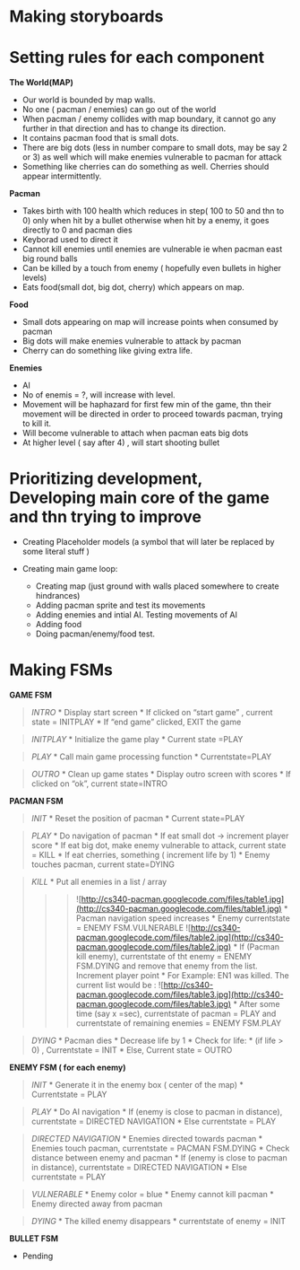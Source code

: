 # Making storyboards #

# Setting rules for each component #

**The World(MAP)**
  * Our world is bounded by map walls.
  * No one ( pacman / enemies) can go out of the world
  * When pacman / enemy collides with map boundary, it cannot go any further in that direction and has to change its direction.
  * It contains pacman food that is small dots.
  * There are big dots (less in number compare to small dots, may be say 2 or 3) as well which will make enemies vulnerable to pacman for attack
  * Something like cherries can do something as well. Cherries should appear intermittently.

**Pacman**
  * Takes birth with 100 health which reduces in step( 100 to 50 and thn to 0) only when hit by a bullet otherwise when hit by a enemy, it goes directly to 0 and pacman dies
  * Keyborad used to direct it
  * Cannot kill enemies until enemies are vulnerable ie when pacman east big round balls
  * Can be killed by a touch from enemy ( hopefully even bullets in higher levels)
  * Eats food(small dot, big dot, cherry) which appears on map.

**Food**
  * Small dots appearing on map will increase points when consumed by pacman
  * Big dots will make enemies vulnerable to attack by pacman
  * Cherry can do something like giving extra life.

**Enemies**
  * AI
  * No of enemis = ?,  will increase with level.
  * Movement will be haphazard for first few min of the game, thn their movement will be directed in order to  proceed towards pacman, trying to kill it.
  * Will become vulnerable to attach when pacman eats big dots
  * At higher level ( say after 4) , will start shooting bullet

# Prioritizing development, Developing main core of the game and thn trying to improve #
  * Creating Placeholder models (a symbol that will later be replaced by some literal stuff )

  * Creating main game loop:
    * Creating map (just ground with walls placed somewhere to create hindrances)
    * Adding pacman sprite and test its movements
    * Adding enemies and intial AI. Testing movements of AI
    * Adding food
    * Doing pacman/enemy/food test.

# Making FSMs #
**GAME FSM**
> _INTRO_
    * Display start screen
    * If clicked on “start game” , current state = INITPLAY
    * If “end game” clicked, EXIT the game

> _INITPLAY_
    * Initialize the game play
    * Current state =PLAY

> _PLAY_
    * Call main game processing function
    * Currentstate=PLAY

> _OUTRO_
    * Clean up game states
    * Display outro screen with scores
    * If clicked on “ok”, current state=INTRO

**PACMAN FSM**
> _INIT_
    * Reset the position of pacman
    * Current state=PLAY

> _PLAY_
    * Do navigation of pacman
    * If eat small dot -> increment player score
    * If eat big dot, make enemy vulnerable to attack, current state = KILL
    * If eat cherries, something ( increment life by 1)
    * Enemy touches pacman, current state=DYING

> _KILL_
    * Put all enemies in a list / array
> > > ![http://cs340-pacman.googlecode.com/files/table1.jpg](http://cs340-pacman.googlecode.com/files/table1.jpg)
    * Pacman navigation speed increases
    * Enemy currentstate = ENEMY FSM.VULNERABLE
> > > ![http://cs340-pacman.googlecode.com/files/table2.jpg](http://cs340-pacman.googlecode.com/files/table2.jpg)
    * If (Pacman kill enemy), currentstate of tht enemy = ENEMY FSM.DYING and remove that enemy from the list. Increment player point
    * For Example: EN1 was killed. The current list would be :
> > > ![http://cs340-pacman.googlecode.com/files/table3.jpg](http://cs340-pacman.googlecode.com/files/table3.jpg)
    * After some time (say x =sec), currentstate of pacman = PLAY and currentstate of remaining enemies = ENEMY FSM.PLAY


> _DYING_
    * Pacman dies
    * Decrease life by 1
    * Check for life:
    * (if life > 0) , Currentstate = INIT
    * Else, Current state = OUTRO

**ENEMY FSM ( for each enemy)**
> _INIT_
    * Generate it in the enemy box ( center of the map)
    * Currentstate = PLAY

> _PLAY_
    * Do AI navigation
    * If (enemy is close to pacman in distance), currentstate = DIRECTED NAVIGATION
    * Else currentstate = PLAY

> _DIRECTED NAVIGATION_
    * Enemies directed towards pacman
    * Enemies touch pacman, currentstate = PACMAN FSM.DYING
    * Check distance between enemy and pacman
    * If (enemy is close to pacman in distance), currentstate = DIRECTED NAVIGATION
    * Else currentstate = PLAY

> _VULNERABLE_
    * Enemy color = blue
    * Enemy cannot kill pacman
    * Enemy directed away from pacman

> _DYING_
    * The killed enemy disappears
    * currentstate of enemy = INIT

**BULLET FSM**
  * Pending